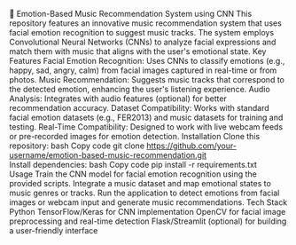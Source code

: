 🎵 Emotion-Based Music Recommendation System using CNN
This repository features an innovative music recommendation system that uses facial emotion recognition to suggest music tracks. 
The system employs Convolutional Neural Networks (CNNs) to analyze facial expressions and match them with music that aligns with the user's emotional state.
Key Features
Facial Emotion Recognition: Uses CNNs to classify emotions (e.g., happy, sad, angry, calm) from facial images captured in real-time or from photos.
Music Recommendation: Suggests music tracks that correspond to the detected emotion, enhancing the user's listening experience.
Audio Analysis: Integrates with audio features (optional) for better recommendation accuracy.
Dataset Compatibility: Works with standard facial emotion datasets (e.g., FER2013) and music datasets for training and testing.
Real-Time Compatibility: Designed to work with live webcam feeds or pre-recorded images for emotion detection.
Installation
Clone this repository:
bash
Copy code
git clone https://github.com/your-username/emotion-based-music-recommendation.git  
Install dependencies:
bash
Copy code
pip install -r requirements.txt  
Usage
Train the CNN model for facial emotion recognition using the provided scripts.
Integrate a music dataset and map emotional states to music genres or tracks.
Run the application to detect emotions from facial images or webcam input and generate music recommendations.
Tech Stack
Python
TensorFlow/Keras for CNN implementation
OpenCV for facial image preprocessing and real-time detection
Flask/Streamlit (optional) for building a user-friendly interface
